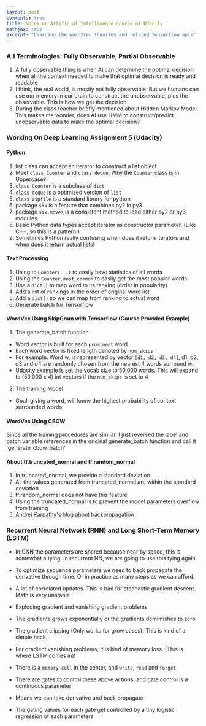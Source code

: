 ```yaml
---
layout: post
comments: true
title: Notes on Artificial Intelligence course of Udacity
mathjax: true
excerpt: "Learning the word2vec theories and related Tensorflow apis"
---
```


### A.I Terminologies: Fully Observable, Partial Observable
1. A fully observable thing is when AI can determine the optimal decision when all the context needed to make that optimal decision is ready and readable
2. I think, the real world, is mostly not fully observable. But we humans can use our memory in our brain to construct the unobservable, plus the observable. This is how we get the decision
3. During the class teacher briefly mentioned about Hidden Markov Model. This makes me wonder, does AI use HMM to construct/predict unobservable data to make the optimal decision?

### Working On Deep Learning Assignment 5 (Udacity)
#### Python
1. list class can accept an iterator to construct a list object
2. Meet `class Counter` and `class deque`, Why the `Counter` class is in Uppercase?
3. `class Counter` is a subclass of `dict`
4. `class deque` is a optimized version of `list`
5. `class zipfile` is a standard library for python
6. package `six` is a feature that combines py2 in py3
7. package `six.moves` is a consistent method to load either py2 or py3 modules
8. Basic Python data types accept iterator as constructor parameter. (Like C++, so this is a pattern!)
9. Sometimes Python really confusing when does it return iterators and when does it return actual lists!

#### Text Processing
1. Using to `Counter(...)` to easily have statistics of all words
2. Using the `Counter.most_common` to easily get the most popular words
3. Use a `dict()` to map word to its ranking (order in popularity)
4. Add a list of rankings in the order of original word list
5. Add a `dict()` so we can map from ranking to actual word
6. Generate batch for Tensorflow

#### WordVec Using SkipGram with Tensorflow (Course Provided Example)
1. The generate_batch function

  * Word vector is built  for each `prominent` word
  * Each word vector is fixed length denoted by `num_skips`
  * For example: Word w, is represented by vector `[d1, d2, d3, d4]`, d1, d2, d3 and d4 are randomly chosen from the nearest 4 words surround w.
  * Udacity example is set the vocab size to 50,000 words. This will expand to (50,000 x 4) int vectors if the `num_skips` is set to 4

2. The training Model

  * Goal: giving a word, will know the highest probability of context surrounded words

#### WordVec Using CBOW
Since all the training procedures are similar, I just reversed the label and batch variable references in the original generate_batch function and call it 'generate_cbow_batch'

#### About tf.truncated_normal and tf.random_normal
1. In truncated_normal, we provide a standard deviation
2. All the values generated from truncated_normal are within the standard deviation
3. tf.random_normal does not have this feature
4. Using the truncated_normal is to prevent the model parameters overflow from training
5. [Andrej Karpathy's blog about backpropagation](https://medium.com/@karpathy/yes-you-should-understand-backprop-e2f06eab496b#.pzsn13f2q)

### Recurrent Neural Network (RNN) and Long Short-Term Memory (LSTM)
* In CNN the parameters are shared because near by space, this is somewhat a tying. In recurrent NN, we are going to use this tying again.
* To optimize sequence parameters we need to back propagate the derivative through time. Or in practice as many steps as we can afford.
* A lot of correlated updates. This is bad for stochastic gradient descent. Math is very unstable.
* Exploding gradient and vanishing gradient problems

 * The gradients grows exponentially or the gradients demimishes to zero

 * The gradient clipping (Only works for grow cases). This is kind of a simple hack.

 * For gradient vanishing problems, it is kind of memory loss. (This is where LSTM comes in)!

 * There is a `memory cell` in the center, and `write`, `read` and `forget`

 * There are gates to control these above actions, and gate control is a continuous parameter

 * Means we can take derivative and back propagate

 * The gating values for each gate get controlled by a tiny logistic regression of each parameters
